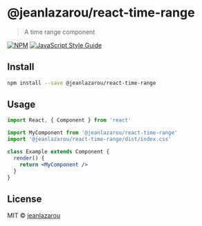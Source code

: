 # @jeanlazarou/react-time-range

> A time range component

[![NPM](https://img.shields.io/npm/v/@jeanlazarou/react-time-range.svg)](https://www.npmjs.com/package/@jeanlazarou/react-time-range) [![JavaScript Style Guide](https://img.shields.io/badge/code_style-standard-brightgreen.svg)](https://standardjs.com)

## Install

```bash
npm install --save @jeanlazarou/react-time-range
```

## Usage

```jsx
import React, { Component } from 'react'

import MyComponent from '@jeanlazarou/react-time-range'
import '@jeanlazarou/react-time-range/dist/index.css'

class Example extends Component {
  render() {
    return <MyComponent />
  }
}
```

## License

MIT © [jeanlazarou](https://github.com/jeanlazarou)

